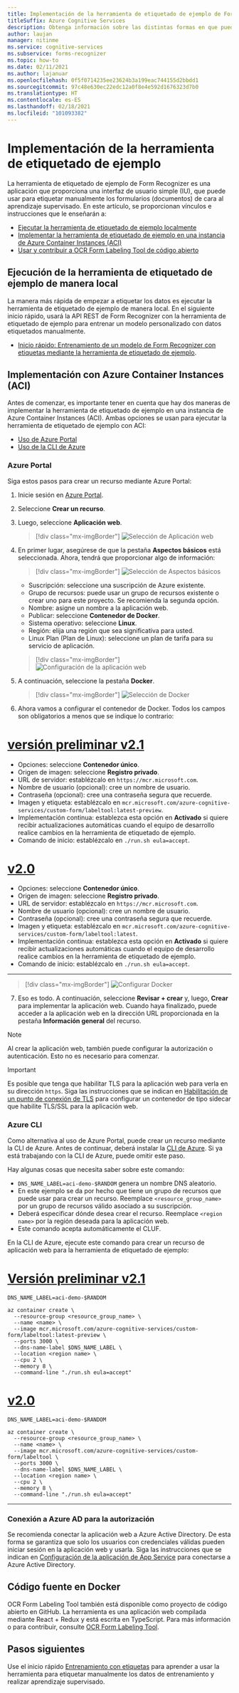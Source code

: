 ```yaml
---
title: Implementación de la herramienta de etiquetado de ejemplo de Form Recognizer
titleSuffix: Azure Cognitive Services
description: Obtenga información sobre las distintas formas en que puede implementar la herramienta de etiquetado de ejemplo de Form Recognizer para que lo ayude con el aprendizaje supervisado.
author: laujan
manager: nitinme
ms.service: cognitive-services
ms.subservice: forms-recognizer
ms.topic: how-to
ms.date: 02/11/2021
ms.author: lajanuar
ms.openlocfilehash: 0f5f0714235ee23624b3a199eac744155d2bbdd1
ms.sourcegitcommit: 97c48e630ec22edc12a0f8e4e592d1676323d7b0
ms.translationtype: HT
ms.contentlocale: es-ES
ms.lasthandoff: 02/18/2021
ms.locfileid: "101093382"
---
```

# <a name="deploy-the-sample-labeling-tool"></a>Implementación de la herramienta de etiquetado de ejemplo

La herramienta de etiquetado de ejemplo de Form Recognizer es una aplicación que proporciona una interfaz de usuario simple (IU), que puede usar para etiquetar manualmente los formularios (documentos) de cara al aprendizaje supervisado. En este artículo, se proporcionan vínculos e instrucciones que le enseñarán a:

* [Ejecutar la herramienta de etiquetado de ejemplo localmente](#run-the-sample-labeling-tool-locally)
* [Implementar la herramienta de etiquetado de ejemplo en una instancia de Azure Container Instances (ACI)](#deploy-with-azure-container-instances-aci)
* [Usar y contribuir a OCR Form Labeling Tool de código abierto](#open-source-on-github)

## <a name="run-the-sample-labeling-tool-locally"></a>Ejecución de la herramienta de etiquetado de ejemplo de manera local

La manera más rápida de empezar a etiquetar los datos es ejecutar la herramienta de etiquetado de ejemplo de manera local. En el siguiente inicio rápido, usará la API REST de Form Recognizer con la herramienta de etiquetado de ejemplo para entrenar un modelo personalizado con datos etiquetados manualmente. 

* [Inicio rápido: Entrenamiento de un modelo de Form Recognizer con etiquetas mediante la herramienta de etiquetado de ejemplo](./quickstarts/label-tool.md).

## <a name="deploy-with-azure-container-instances-aci"></a>Implementación con Azure Container Instances (ACI)

Antes de comenzar, es importante tener en cuenta que hay dos maneras de implementar la herramienta de etiquetado de ejemplo en una instancia de Azure Container Instances (ACI). Ambas opciones se usan para ejecutar la herramienta de etiquetado de ejemplo con ACI:

* [Uso de Azure Portal](#azure-portal)
* [Uso de la CLI de Azure](#azure-cli)

### <a name="azure-portal"></a>Azure Portal

Siga estos pasos para crear un recurso mediante Azure Portal: 

1. Inicie sesión en [Azure Portal](https://portal.azure.com/signin/index/).
2. Seleccione **Crear un recurso**.
3. Luego, seleccione **Aplicación web**.

   > [!div class="mx-imgBorder"]
   > ![Selección de Aplicación web](./media/quickstarts/create-web-app.png)

4. En primer lugar, asegúrese de que la pestaña **Aspectos básicos** está seleccionada. Ahora, tendrá que proporcionar algo de información:

   > [!div class="mx-imgBorder"]
   > ![Selección de Aspectos básicos](./media/quickstarts/select-basics.png)
   * Suscripción: seleccione una suscripción de Azure existente.
   * Grupo de recursos: puede usar un grupo de recursos existente o crear uno para este proyecto. Se recomienda la segunda opción.
   * Nombre: asigne un nombre a la aplicación web. 
   * Publicar: seleccione **Contenedor de Docker**.
   * Sistema operativo: seleccione **Linux**.
   * Región: elija una región que sea significativa para usted.
   * Linux Plan (Plan de Linux): seleccione un plan de tarifa para su servicio de aplicación. 

   > [!div class="mx-imgBorder"]
   > ![Configuración de la aplicación web](./media/quickstarts/select-docker.png)

5. A continuación, seleccione la pestaña **Docker**.

   > [!div class="mx-imgBorder"]
   > ![Selección de Docker](./media/quickstarts/select-docker.png)

6. Ahora vamos a configurar el contenedor de Docker. Todos los campos son obligatorios a menos que se indique lo contrario:
<!-- markdownlint-disable MD025 -->
# <a name="v21-preview"></a>[versión preliminar v2.1](#tab/v2-1)

* Opciones: seleccione **Contenedor único**.
* Origen de imagen: seleccione **Registro privado**. 
* URL de servidor: establézcalo en `https://mcr.microsoft.com`.
* Nombre de usuario (opcional): cree un nombre de usuario. 
* Contraseña (opcional): cree una contraseña segura que recuerde.
* Imagen y etiqueta: establézcalo en `mcr.microsoft.com/azure-cognitive-services/custom-form/labeltool:latest-preview`.
* Implementación continua: establezca esta opción en **Activado** si quiere recibir actualizaciones automáticas cuando el equipo de desarrollo realice cambios en la herramienta de etiquetado de ejemplo.
* Comando de inicio: establézcalo en `./run.sh eula=accept`.

# <a name="v20"></a>[v2.0](#tab/v2-0)  

* Opciones: seleccione **Contenedor único**.
* Origen de imagen: seleccione **Registro privado**. 
* URL de servidor: establézcalo en `https://mcr.microsoft.com`.
* Nombre de usuario (opcional): cree un nombre de usuario. 
* Contraseña (opcional): cree una contraseña segura que recuerde.
* Imagen y etiqueta: establézcalo en `mcr.microsoft.com/azure-cognitive-services/custom-form/labeltool:latest`.
* Implementación continua: establezca esta opción en **Activado** si quiere recibir actualizaciones automáticas cuando el equipo de desarrollo realice cambios en la herramienta de etiquetado de ejemplo.
* Comando de inicio: establézcalo en `./run.sh eula=accept`.

 ---

   > [!div class="mx-imgBorder"]
   > ![Configurar Docker](./media/quickstarts/configure-docker.png)

7. Eso es todo. A continuación, seleccione **Revisar + crear** y, luego, **Crear** para implementar la aplicación web. Cuando haya finalizado, puede acceder a la aplicación web en la dirección URL proporcionada en la pestaña **Información general** del recurso.

> [!NOTE]
> Al crear la aplicación web, también puede configurar la autorización o autenticación. Esto no es necesario para comenzar.

> [!IMPORTANT]
> Es posible que tenga que habilitar TLS para la aplicación web para verla en su dirección `https`. Siga las instrucciones que se indican en [Habilitación de un punto de conexión de TLS](../../container-instances/container-instances-container-group-ssl.md) para configurar un contenedor de tipo sidecar que habilite TLS/SSL para la aplicación web.
<!-- markdownlint-disable MD001 -->
### <a name="azure-cli"></a>Azure CLI

Como alternativa al uso de Azure Portal, puede crear un recurso mediante la CLI de Azure. Antes de continuar, deberá instalar la [CLI de Azure](/cli/azure/install-azure-cli). Si ya está trabajando con la CLI de Azure, puede omitir este paso. 

Hay algunas cosas que necesita saber sobre este comando:

* `DNS_NAME_LABEL=aci-demo-$RANDOM` genera un nombre DNS aleatorio. 
* En este ejemplo se da por hecho que tiene un grupo de recursos que puede usar para crear un recurso. Reemplace `<resource_group_name>` por un grupo de recursos válido asociado a su suscripción. 
* Deberá especificar dónde desea crear el recurso. Reemplace `<region name>` por la región deseada para la aplicación web.
* Este comando acepta automáticamente el CLUF.

En la CLI de Azure, ejecute este comando para crear un recurso de aplicación web para la herramienta de etiquetado de ejemplo:

<!-- markdownlint-disable MD024 -->
# <a name="v21-preview"></a>[Versión preliminar v2.1](#tab/v2-1)

```azurecli
DNS_NAME_LABEL=aci-demo-$RANDOM

az container create \
  --resource-group <resource_group_name> \
  --name <name> \
  --image mcr.microsoft.com/azure-cognitive-services/custom-form/labeltool:latest-preview \
  --ports 3000 \
  --dns-name-label $DNS_NAME_LABEL \
  --location <region name> \
  --cpu 2 \
  --memory 8 \
  --command-line "./run.sh eula=accept"

```

# <a name="v20"></a>[v2.0](#tab/v2-0)


```azurecli
DNS_NAME_LABEL=aci-demo-$RANDOM

az container create \
  --resource-group <resource_group_name> \
  --name <name> \
  --image mcr.microsoft.com/azure-cognitive-services/custom-form/labeltool \
  --ports 3000 \
  --dns-name-label $DNS_NAME_LABEL \
  --location <region name> \
  --cpu 2 \
  --memory 8 \
  --command-line "./run.sh eula=accept"
``` 


---

### <a name="connect-to-azure-ad-for-authorization"></a>Conexión a Azure AD para la autorización

Se recomienda conectar la aplicación web a Azure Active Directory. De esta forma se garantiza que solo los usuarios con credenciales válidas pueden iniciar sesión en la aplicación web y usarla. Siga las instrucciones que se indican en [Configuración de la aplicación de App Service](../../app-service/configure-authentication-provider-aad.md) para conectarse a Azure Active Directory.

## <a name="open-source-on-github"></a>Código fuente en Docker

OCR Form Labeling Tool también está disponible como proyecto de código abierto en GitHub. La herramienta es una aplicación web compilada mediante React + Redux y está escrita en TypeScript. Para más información o para contribuir, consulte [OCR Form Labeling Tool](https://github.com/microsoft/OCR-Form-Tools/blob/master/README.md).

## <a name="next-steps"></a>Pasos siguientes

Use el inicio rápido [Entrenamiento con etiquetas](./quickstarts/label-tool.md) para aprender a usar la herramienta para etiquetar manualmente los datos de entrenamiento y realizar aprendizaje supervisado.